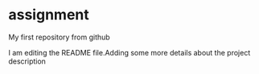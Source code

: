 # assignment
My first  repository from github

I am editing the README file.Adding some more details 
about the project description


